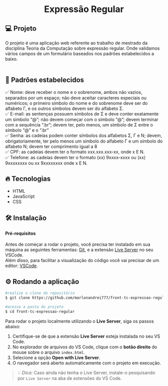 <h1 align="center">
   Expressão Regular
</h1

<br>

## 💻 Projeto

O projeto é uma aplicação web referente ao trabalho de mestrado da disciplina Teoria da Computação sobre expressão regular. Onde validamos vários campos de um formulário baseados nos padrões estabelecidos a baixo.<br>
<br>
## 📑 Padrões estabelecidos

✅ Nome: deve receber o nome e o sobrenome, ambos não vazios, separados por um espaço;
 não deve aceitar caracteres especiais ou numéricos; o primeiro símbolo do nome e do
 sobrenome deve ser do alfabeto Γ, e os outros símbolos devem ser do alfabeto Σ.<br>
✅ E-mail: as sentenças possuem símbolos de Σ e deve conter exatamente um símbolo “@”;
 não devem começar com o símbolo “@”; devem terminar com a sequência “.br”; devem ter,
 pelo menos, um símbolo de Σ entre o símbolo “@” e o “.br”<br>
✅ Senha: as cadeias podem conter símbolos dos alfabetos Σ, Γ e N; devem, obrigatoriamente,
 ter pelo menos um símbolo do alfabeto Γ e um símbolo do alfabeto N; devem ter
 comprimento igual a 8<br>
✅ CPF: as cadeias devem ter o formato xxx.xxx.xxx-xx, onde x E N.<br>
✅ Telefone: as cadeias devem ter o formato (xx) 9xxxx-xxxx ou (xx) 9xxxxxxxx ou xx 9xxxxxxxx onde x E N.<br>
## 🔥 Tecnologias

- HTML
- JavaScript
- CSS

## 🛠 Instalação

#### Pré-requisitos
Antes de começar a rodar o projeto, você precisa ter instalado em sua máquina as seguintes ferramentas: 
[Git](https://git-scm.com/), e a extensão [Live Server](https://marketplace.visualstudio.com/items?itemName=ritwickdey.LiveServer) no seu VSCode.<br>
Além disso, para facilitar a visualização do código você vai precisar de um editor: [VSCode](https://code.visualstudio.com/).

## ⚙ Rodando a aplicação

```bash
#realize o clone do repositório
$ git clone https://github.com/marlonandrei777/front-tc-expressao-regular.git
```
```bash
#acesse a pasta do projeto
$ cd front-tc-expressao-regular
```


Para rodar o projeto localmente utilizando o **Live Server**, siga os passos abaixo:

1. Certifique-se de que a extensão **Live Server** esteja instalada no seu VS Code.
2. No explorador de arquivos do VS Code, clique com o **botão direito** do mouse sobre o arquivo `index.html`.
3. Selecione a opção **Open with Live Server**.
4. O navegador será aberto automaticamente com o projeto em execução.

> 💡 *Dica:* Caso ainda não tenha o Live Server, instale-o pesquisando por `Live Server` na aba de extensões do VS Code.
